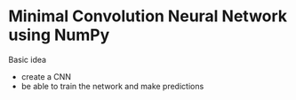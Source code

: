 # Minimal Convolution Neural Network using NumPy

Basic idea
- create a CNN
- be able to train the network and make predictions